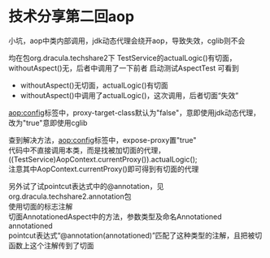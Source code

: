 # 技术分享第二回aop

小坑，aop中类内部调用，jdk动态代理会绕开aop，导致失效，cglib则不会

均在包org.dracula.techshare2下
TestService的actualLogic()有切面，withoutAspect()无，后者中调用了一下前者
启动测试AspectTest
可看到
* withoutAspect()无切面，actualLogic()有切面
* withoutAspect()中调用了actualLogic()，这次调用，后者切面“失效”

<aop:config>标签中，proxy-target-class默认为"false"，意即使用jdk动态代理，改为"true"意即使用cglib  

查到解决方法，<aop:config>标签中，expose-proxy置"true"  
代码中不直接调用本类，而是找被加切面的代理，((TestService)AopContext.currentProxy()).actualLogic();  
注意其中AopContext.currentProxy()即可得到有切面的代理

另外试了试pointcut表达式中的@annotation，见org.dracula.techshare2.annotation包  
使用切面的标志注解  
切面AnnotationedAspect中的方法，参数类型及命名Annotationed annotationed  
pointcut表达式“@annotation(annotationed)”匹配了这种类型的注解，且把被切函数上这个注解传到了切面